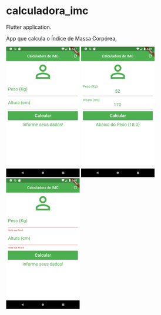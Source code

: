 # calculadora_imc

Flutter application.

App que calcula o Índice de Massa Corpórea,
 
<img src="prints/app.png" width="200"> <img src="prints/calculo.png" width="200"> <img src="prints/validacao.png" width="200">
